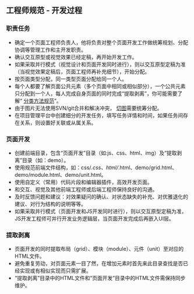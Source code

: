 ## 工程师规范 - 开发过程

### 职责任务

* 确定一个页面工程师负责人，他将负责对整个页面开发工作做统筹规划、分配协调等管理工作和主开发职责。
* 确认交互原型或视觉效果已经定稿，再开始开发工作。
* 如果采取并行模式（视觉设计和页面开发同时进行），则以交互原型定稿为准（当视觉效果定稿后，页面工程师再补充细节），开始分配。
* 按页面类型分配，同一类型页面分配给同一个人。
* 每个人都要了解页面公共元素（多个页面中相同或相似部分），一个公共元素只分配到一个人，每人完成自身页面的同时完成“提取剥离”，你可能需要了解“ [分类方法规范](css-1.md)”。
* 由于图片无法使用SVN/git合并和解决冲突， [切图](css-4.md)需要统筹分配。
* 在项目管理平台中创建细分的开发任务，填写任务详情和时间，如果任务间存在关系，则设置好关联或从属关系。

### 页面开发

* 创建前端目录，包含“页面开发”目录（如:js、css、html、img）及“提取剥离”目录（如：demo）。
* 使用规范前端文件结构，如：css/*.css、html/*.html、demo/grid.html、demo/module.html、demo/unit.html。
* 使用自定义（常用）代码片段和编辑器插件，高效开发页面。
* 和交互、视觉及其他前端工程师或后端工程师保持良好的沟通。
* 及时反馈问题和建议：对效果疑问的确认、对状态缺失的补充、对优雅退化的建议、对行为结构的说明等等。
* 如果采取并行模式（页面开发和JS开发同时进行），则以交互原型定稿为准，JS开发工程师可并行开发业务逻辑层，当页面开发完成后再嵌入UI层。

### 提取剥离

* 页面开发的同时提取布局（grid）、模块（module）、元件（unit）至对应的HTML文件。
* 避免重复劳动，对页面元素一目了然，在增加元素时首先来此目录查找是否已经实现或有相似实现而只需扩展。
* “提取剥离”目录中的HTML文件和“页面开发”目录中的HTML文件需保持同步维护。